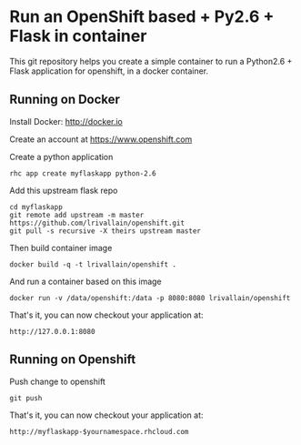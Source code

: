 Run an OpenShift based + Py2.6 + Flask in container
===================================================

This git repository helps you create a simple container to run a Python2.6 + Flask application for openshift, in a docker container.


Running on Docker
-----------------
Install Docker: http://docker.io

Create an account at https://www.openshift.com

Create a python application

    rhc app create myflaskapp python-2.6

Add this upstream flask repo

    cd myflaskapp  
    git remote add upstream -m master https://github.com/lrivallain/openshift.git
    git pull -s recursive -X theirs upstream master
    
Then build container image

    docker build -q -t lrivallain/openshift .

And run a container based on this image

    docker run -v /data/openshift:/data -p 8080:8080 lrivallain/openshift

That's it, you can now checkout your application at:

    http://127.0.0.1:8080


Running on Openshift
--------------------

Push change to openshift

    git push

That's it, you can now checkout your application at:

    http://myflaskapp-$yournamespace.rhcloud.com
